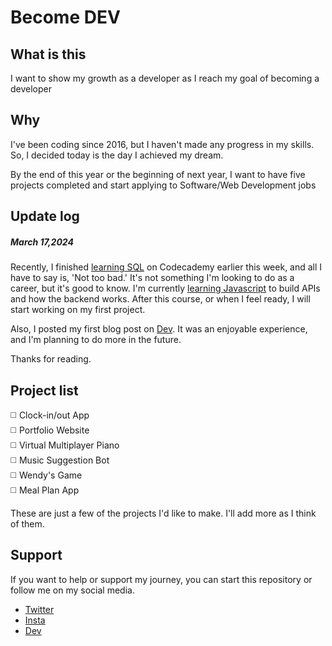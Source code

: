 # Become DEV

## What is this 
I want to show my growth as a developer as I reach my goal of becoming a developer

## Why
I've been coding since 2016, but I haven't made any progress in my skills. So, I decided today is the day I achieved my dream. 

By the end of this year or the beginning of next year, I want to have five projects completed and start applying to Software/Web Development jobs
## Update log
<h5>March 17,2024</h5>

Recently, I finished [learning SQL](https://www.codecademy.com/learn/learn-sql) on Codecademy earlier this week, and all I have to say is, 'Not too bad.' It's not something I'm looking to do as a career, but it's good to know. I'm currently [learning Javascript](https://www.codecademy.com/learn/paths/create-a-back-end-app-with-javascript) to build APIs and how the backend works. After this course, or when I feel ready, I will start working on my first project.

Also, I posted my first blog post on [Dev](https://dev.to/jayspie/become-a-dev-28b8). It was an enjoyable experience, and I'm planning to do more in the future.

Thanks for reading.  

## Project list 
:white_medium_square: Clock-in/out App <br/>
:white_medium_square: Portfolio Website<br/>
:white_medium_square: Virtual Multiplayer Piano<br/>
:white_medium_square: Music Suggestion Bot<br/>
:white_medium_square: Wendy's Game<br/>
:white_medium_square: Meal Plan App

These are just a few of the projects I'd like to make. I'll add more as I think of them. 

## Support 
If you want to help or support my journey, you can start this repository or follow me on my social media.
- [Twitter](https://twitter.com/Ja3Tech?lang=en)
- [Insta](https://www.instagram.com/jayspie)
- [Dev](https://dev.to/jayspie) 
